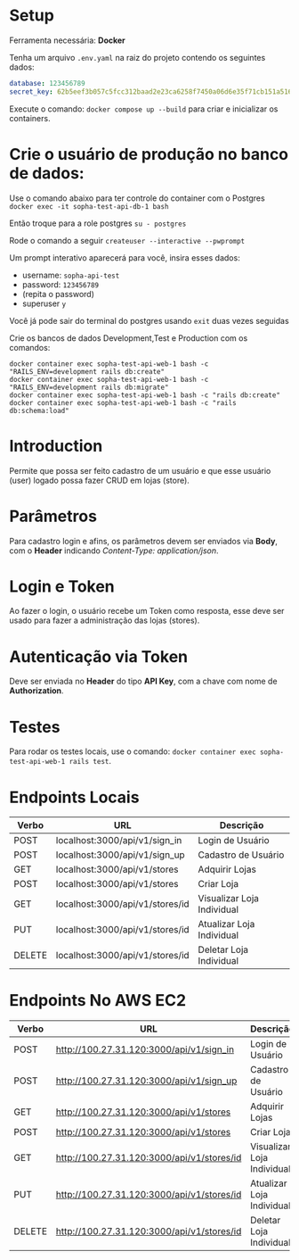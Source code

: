 # Setup

Ferramenta necessária: **Docker**

Tenha um arquivo `.env.yaml` na raiz do projeto contendo os seguintes dados:
```yml
database: 123456789
secret_key: 62b5eef3b057c5fcc312baad2e23ca6258f7450a06d6e35f71cb151a516d520688c38bcc007b96e94c6e463d51ed47316948e365088a45a0534ff21dce33855a
```

Execute o comando: `docker compose up --build` para criar e inicializar os containers.

# Crie o usuário de produção no banco de dados:

Use o comando abaixo para ter controle do container com o Postgres
`docker exec -it sopha-test-api-db-1 bash`

Então troque para a role postgres
`su - postgres`

Rode o comando a seguir
`createuser --interactive --pwprompt` 

Um prompt interativo aparecerá para você, insira esses dados:
- username: `sopha-api-test`
- password: `123456789`
- (repita o password)
- superuser `y`

Você já pode sair do terminal do postgres usando `exit` duas vezes seguidas

Crie os bancos de dados Development,Test e Production com os comandos: 
```
docker container exec sopha-test-api-web-1 bash -c "RAILS_ENV=development rails db:create"
docker container exec sopha-test-api-web-1 bash -c "RAILS_ENV=development rails db:migrate"
docker container exec sopha-test-api-web-1 bash -c "rails db:create"
docker container exec sopha-test-api-web-1 bash -c "rails db:schema:load"
```

# Introduction

Permite que possa ser feito cadastro de um usuário e que esse usuário (user) logado possa fazer CRUD em lojas (store).

# Parâmetros

Para cadastro login e afins, os parâmetros devem ser enviados via **Body**, com o **Header** indicando *Content-Type: application/json*.

# Login e Token

Ao fazer o login, o usuário recebe um Token como resposta, esse deve ser usado para fazer a administração das lojas (stores).

# Autenticação via Token

Deve ser enviada no **Header** do tipo **API Key**, com a chave com nome de **Authorization**.

# Testes

Para rodar os testes locais, use o comando: `docker container exec sopha-test-api-web-1 rails test`.

# Endpoints Locais

| Verbo  | URL                    | Descrição                  |
|--------|------------------------|----------------------------|
| POST    | localhost:3000/api/v1/sign_in | Login de Usuário           |
| POST   | localhost:3000/api/v1/sign_up | Cadastro de Usuário        |
| GET    | localhost:3000/api/v1/stores  | Adquirir Lojas             |
| POST   | localhost:3000/api/v1/stores  | Criar Loja                 |
| GET    | localhost:3000/api/v1/stores/id   | Visualizar Loja Individual |
| PUT    | localhost:3000/api/v1/stores/id   | Atualizar Loja Individual  |
| DELETE | localhost:3000/api/v1/stores/id   | Deletar Loja Individual    |

# Endpoints No AWS EC2

| Verbo  | URL                    | Descrição                  |
|--------|------------------------|----------------------------|
| POST    | http://100.27.31.120:3000/api/v1/sign_in | Login de Usuário           |
| POST   | http://100.27.31.120:3000/api/v1/sign_up | Cadastro de Usuário        |
| GET    | http://100.27.31.120:3000/api/v1/stores  | Adquirir Lojas             |
| POST   | http://100.27.31.120:3000/api/v1/stores  | Criar Loja                 |
| GET    | http://100.27.31.120:3000/api/v1/stores/id   | Visualizar Loja Individual |
| PUT    | http://100.27.31.120:3000/api/v1/stores/id   | Atualizar Loja Individual  |
| DELETE | http://100.27.31.120:3000/api/v1/stores/id   | Deletar Loja Individual    |
